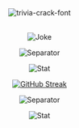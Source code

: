 <div align="center">
    <img src="https://user-images.githubusercontent.com/42694704/137451912-abe4edb4-a6a4-486b-84d2-6249551400fa.gif" alt="trivia-crack-font" border="0">
</div>

<br />

<div align="center">
	
![Joke](https://readme-jokes.vercel.app/api?theme=onedark)
	
</div>

<div align="center">

![Separator](https://user-images.githubusercontent.com/50140834/151820615-e577f72a-81f9-444c-99e8-7cee404180de.png)

</div>

<div align="center">

![Stat](https://github-readme-stats.vercel.app/api?username=cpea2506&show_icons=true&theme=onedark)
</div>

<div align="center">

[![GitHub Streak](http://github-readme-streak-stats.herokuapp.com?user=cpea2506&theme=onedark&date_format=j%2Fn%5B%2FY%5D)](https://git.io/streak-stats)
	
</div>

<div align="center">

![Separator](https://user-images.githubusercontent.com/50140834/151820615-e577f72a-81f9-444c-99e8-7cee404180de.png)

</div>

<div align="center">

![Stat](https://github-readme-stats.vercel.app/api/top-langs?username=cpea2506&theme=onedark&include_all_commits=true&count_private=true&layout=compact)

</div>
